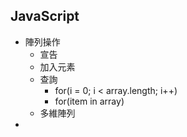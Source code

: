 ## JavaScript

- 陣列操作
  - 宣告
  - 加入元素
  - 查詢
    - for(i = 0; i < array.length; i++)
    - for(item in array)
  - 多維陣列
- 